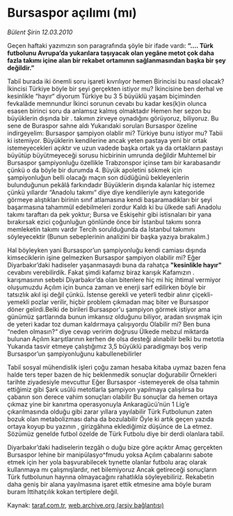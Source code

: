 # Bursaspor açılımı (mı)

*Bülent Şirin 12.03.2010*

<div class="yazi"><p>Geçen haftaki yazımızın son paragrafında şöyle bir ifade vardı:<strong> “.... Türk futbolunu Avrupa’da yukarılara taşıyacak olan yegâne metot çok daha fazla takımı içine alan bir rekabet ortamının sağlanmasından başka bir şey değildir.”</strong></p>
<p>Tabiî burada iki önemli soru işareti kıvrılıyor hemen Birincisi bu nasıl olacak? İkincisi Türkiye böyle bir şeyi gerçekten istiyor mu? İkincisine ben derhal ve kesinlikle “hayır“ diyorum Türkiye bu 3 5 büyüklü yaşam biçiminden fevkalâde memnundur İkinci sorunun cevabı bu kadar kes(k)in olunca esasen birinci soru da anlamsız kalmış olmaktadır Hemen her sezon bu büyüklerin dışında bir . takımın zirveye oynadığını görüyoruz, biliyoruz. Bu sene de Buraspor sahne aldı Yukarıdaki soruları Bursaspor özeline indirgeyelim: Bursaspor şampiyon olablir mi? Türkiye bunu istiyor mu? Tabii ki istemiyor. Büyüklerin kendilerine ancak yeten pastaya yeni bir ortak istemeyecekleri açıktır ve uzun vadede başka ortak ya da ortakların pastayı büyütüp büyütmeyeceği sorusu hicbirinin umrunda değildir Muhtemel bir Bursaspor şampiyonluğu özellikle Trabzonspor içinse tam bir karabasandır çünkü o da böyle bir durumda 4. Büyük apoletini sökmek için şampiyonluğun belli olacağı maçın son düdüğünü bekleyenlerin bulunduğunun pekâlâ farkındadır Büyüklerin dışında kalanlar hiç istemez çünkü yıllardır “Anadolu takımı“ diye diye kendileriyle aynı kategoride görmeye alıştıkları birinin sınıf atlamasına kendi başaramadıkları bir şeyi başarmasına tahammül edebilmeleri zordur Kaldı ki bu ülkede safi Anadolu takımı taraftarı da pek yoktur; Bursa ve Eskişehir gibi istisnaları bir yana bırakırsak ezici çoğunluğun gönlünde önce bir İstanbul takımı sonra memleketin takımı vardır Tercih sorulduğunda da İstanbul takımını söyleyecektir (Bunun sebeplerinin analizini bir başka yazıya bırakalım.)</p>
<p>Hal böyleyken yani Bursaspor’un şampiyonluğu kendi camiası dışında kimseciklerin işine gelmezken Bursaspor şampiyon olabilir mi? Eğer Diyarbakır’daki hadiseler yaşanmasaydı buna da rahatça <strong>"kesinlikle hayır"</strong> cevabını verebilirdik. Fakat şimdi kafamız biraz karışık Kafamızın . karışmasının sebebi Diyarbakır’da olan bitenlere hiç mi hiç ihtimal vermiyor oluşumuzdu Açılım için bunca zaman ve enerji sarf edilirken böyle bir tatsızlık akıl işi değil çünkü. İstense gerekli ve yeterli tedbir alınır çiçekli-yemekli pozlar verilir, hiçbir problem çıkmadan maç biter ve Bursaspor döner gelirdi.Belki de birileri Bursaspor'u şampiyon görmek istiyor ama günümüz şartlarında bunun imkansız olduğunu biliyor, aradan sıvışmak için de yeteri kadar toz duman kaldırmaya çalışıyordu Olabilir mi? Ben buna “neden olmasın?“ diye cevap veririm doğrusu Ülkede mebzul miktarda bulunan Açılım karşıtlarının kerhen de olsa desteği alınabilir belki bu metotla Yukarıda tasvir etmeye çalıştığımız 3,5 büyüklü paradigmayı boş verip Bursaspor’un şampiyonluğunu kabullenebilirler</p>
<p>Tabiî sosyal mühendislik işleri çoğu zaman hesaba kitaba uymaz bazen fena halde ters teper bazen de hiç beklenmedik sonuçlar doğurabilir Örnekleri tarihte ziyadesiyle mevcuttur Eğer Bursaspor -istemeyerek de olsa tahmin ettiğimiz gibi Şark usûlü metotlarla şampiyon yapılmaya çalışılırsa bu çabanın son derece vahim sonuçları olabilir Bu sonuçlar da hemen ortaya çıkmaz yine bir kanırtma operasyonuyla Ankaragücü’nün 1 Lig’e çıkarılmasında olduğu gibi zarar yıllara yayılabilir Türk Futbolunun zaten bozuk olan metabolizması daha da bozulabilir Öyle ki artık geçen yazıda ortaya koyup bu yazının , girizgâhına eklediğimiz düşünce de La etmez. Sözümüz genelde futbol özelde de Türk Futbolu diye bir derdi olanlara tabiî.</p>
<p>Diyarbakır’daki hadiselerin tezgâh o duğu bize göre açıktır Amaç gerçekten Bursaspor lehine bir manipülasyo^fmudu yoksa Açılım çabalarını sabote etmek için her yola başvurabilecek tıynette olanlar futbolu araç olarak kullanmaya mı çalışmışlardır, net bilemiyoruz Ancak getireceği sonuçların Türk futbolunun hayrına olmayacağını rahatlıkla söyleyebiliriz. Rekabetin daha geniş bir alana yayılmasına işaret ettik etmesine ama böyle buram buram İttihatçılık kokan tertiplere değil.</p>
</div>

Kaynak: [taraf.com.tr](http://www.taraf.com.tr:80/makale/10418.htm), [web.archive.org (arşiv bağlantısı)](http://web.archive.org/web/20100322224459/http://www.taraf.com.tr:80/makale/10418.htm)

